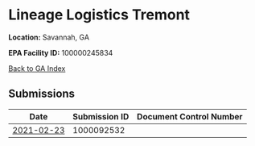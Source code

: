 # Lineage Logistics Tremont

**Location:** Savannah, GA

**EPA Facility ID:** 100000245834

[Back to GA Index](../../index.md)

## Submissions

| Date | Submission ID | Document Control Number |
|------|--------------|-------------------------|
| [2021-02-23](submissions/1000092532.md) | 1000092532 |  |
